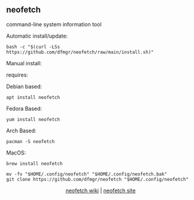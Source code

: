 ## neofetch  
  
command-line system information tool  
  
Automatic install/update:

```shell
bash -c "$(curl -LSs https://github.com/dfmgr/neofetch/raw/main/install.sh)"
```

Manual install:
  
requires:

Debian based:

```shell
apt install neofetch
```  

Fedora Based:

```shell
yum install neofetch
```  

Arch Based:

```shell
pacman -S neofetch
```  

MacOS:  

```shell
brew install neofetch
```
  
```shell
mv -fv "$HOME/.config/neofetch" "$HOME/.config/neofetch.bak"
git clone https://github.com/dfmgr/neofetch "$HOME/.config/neofetch"
```
  
<p align=center>
  <a href="https://wiki.archlinux.org/index.php/neofetch" target="_blank" rel="noopener noreferrer">neofetch wiki</a>  |  
  <a href="https://github.com/dylanaraps/neofetch" target="_blank" rel="noopener noreferrer">neofetch site</a>
</p>  
